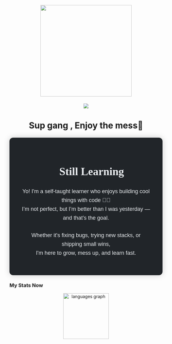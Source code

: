 <div align="center">
    <img src= "https://media3.giphy.com/media/v1.Y2lkPTc5MGI3NjExZGU1djdqM256bXdybXoxZ3NuZnl6cmRxeXJhYnl0a3JodndicWIxcSZlcD12MV9pbnRlcm5hbF9naWZfYnlfaWQmY3Q9Zw/ul1omlrGG6kpO/giphy.gif"  height="300" />
</div>

###

<div align="center">
    <img src="https://profile-counter.glitch.me/Pulipull/count.svg" />
</div>

###
<div align="center">
<h1> Sup gang , Enjoy the mess👊 </h1>
</div>

###

<section style="
  font-family: 'Poppins', sans-serif;
  color: rgb(233, 236, 239);
  background-color: #212529;
  padding: 40px;
  max-width: 700px;
  margin: auto;
  text-align: center;
  border-radius: 12px;
  box-shadow: 0 0 20px rgba(0,0,0,0.2);
">
  <h2 style="font-size: 36px; font-family: 'Bungee', cursive;">
    🚧 Still Learning
  </h2>
  <p style="font-size: 18px; line-height: 1.6; margin-top: 20px;">
    Yo! I'm a self-taught learner who enjoys building cool things with code 👨‍💻<br>
    I’m not perfect, but I’m better than I was yesterday — and that’s the goal.<br><br>
    Whether it's fixing bugs, trying new stacks, or shipping small wins,<br>
    I'm here to grow, mess up, and learn fast.  
  </p>
</section>


###

<h3 align="left">   My Stats Now</h3>

<div align="center">
  <img src="https://github-readme-stats.vercel.app/api/top-langs?username=Pulipull&locale=en&hide_title=false&layout=compact&card_width=320&langs_count=5&theme=dracula&hide_border=false&order=2" height="150" alt="languages graph"  />
</div>
